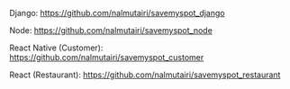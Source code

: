 Django: https://github.com/nalmutairi/savemyspot_django

Node: https://github.com/nalmutairi/savemyspot_node

React Native (Customer): https://github.com/nalmutairi/savemyspot_customer

React (Restaurant): https://github.com/nalmutairi/savemyspot_restaurant